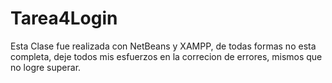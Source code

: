 # Tarea4Login
Esta Clase fue realizada con NetBeans y XAMPP, de todas formas no esta completa, deje todos mis esfuerzos en la correcion de errores, mismos que no logre superar.
